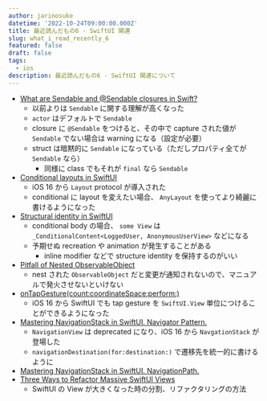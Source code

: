 ```yaml
---
author: jarinosuke
datetime: '2022-10-24T09:00:00.000Z'
title: 最近読んだもの6 - SwiftUI 関連
slug: what_i_read_recently_6
featured: false
draft: false
tags:
  - ios
description: 最近読んだもの6 - SwiftUI 関連について
---
```


- [What are Sendable and @Sendable closures in Swift?](https://www.donnywals.com/what-are-sendable-and-sendable-closures-in-swift/)
    - 以前よりは `Sendable` に関する理解が高くなった
    - `actor` はデフォルトで `Sendable`
    - closure に `@Sendable` をつけると、その中で capture された値が `Sendable` でない場合は warning になる（設定が必要）
    - struct は暗黙的に `Sendable` になっている（ただしプロパティ全てが `Sendable` なら）
        - 同様に class でもそれが `final` なら `Sendable`
- [Conditional layouts in SwiftUI](https://swiftwithmajid.com/2022/08/16/conditional-layouts-in-swiftui/)
	- iOS 16 から `Layout` protocol が導入された
	- conditional に layout を変えたい場合、 `AnyLayout` を使ってより綺麗に書けるようになった
- [Structural identity in SwiftUI](https://swiftwithmajid.com/2021/12/09/structural-identity-in-swiftui/)
	- conditional body の場合、 `some View` は `_ConditionalContent<LoggedUser, AnonymousUserView>` などになる
	- 予期せぬ recreation や animation が発生することがある
		- inline modifier などで structure identity を保持するのがいい
- [Pitfall of Nested ObservableObject](https://samwize.com/2022/09/30/pitfall-of-nested-observableobject/)
	- nest された `ObservableObject` だと変更が通知されないので、マニュアルで発火させないといけない
- [onTapGesture(count:coordinateSpace:perform:)](https://developer.apple.com/documentation/swiftui/view/ontapgesture(count:coordinatespace:perform:))
	- iOS 16 から SwiftUI でも tap gesture を `SwiftUI.View` 単位につけることができるようになった
- [Mastering NavigationStack in SwiftUI. Navigator Pattern.](https://swiftwithmajid.com/2022/06/15/mastering-navigationstack-in-swiftui-navigator-pattern/)
	- `NavigationView` は deprecated になり、iOS 16 から `NavgationStack` が登場した
	- `navigationDestination(for:destination:)` で遷移先を統一的に書けるように
- [Mastering NavigationStack in SwiftUI. NavigationPath.](https://swiftwithmajid.com/2022/10/05/mastering-navigationstack-in-swiftui-navigationpath)
- [Three Ways to Refactor Massive SwiftUI Views](https://holyswift.app/three-ways-to-refactor-massive-swiftui-views/)
	- SwiftUI の View が大きくなった時の分割、リファクタリングの方法
